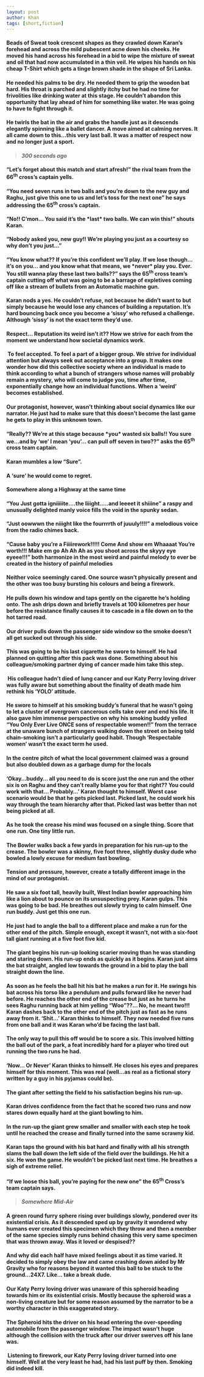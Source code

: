 ```yaml
---
layout: post
author: Khan
tags: [short,fiction]
---
```

<h4>Beads of Sweat took crescent shapes as they crawled down Karan&rsquo;s forehead and across the mild pubescent acne down his cheeks. He moved his hand across his forehead in a bid to wipe the mixture of sweat and oil that had now accumulated in a thin veil. He wipes his hands on his cheap T-Shirt which gets a tinge brown shade in the shape of Sri Lanka.</h4>
<h4>He needed his palms to be dry. He needed them to grip the wooden bat hard. His throat is parched and slightly itchy but he had no time for frivolities like drinking water at this stage. He couldn&rsquo;t abandon this opportunity that lay ahead of him for something like water. He was going to have to fight through it.</h4>
<h4>He twirls the bat in the air and grabs the handle just as it descends elegantly spinning like a ballet dancer. A move aimed at calming nerves. It all came down to this&hellip;this very last ball. It was a matter of respect now and no longer just a sport.</h4>
<blockquote>
<h4><em>300 seconds ago</em></h4>
</blockquote>
<h4>&ldquo;Let&rsquo;s forget about this match and start afresh!&rdquo; the rival team from the 66<sup>th</sup> cross&rsquo;s captain yells.</h4>
<h4>&ldquo;You need seven runs in two balls and you&rsquo;re down to the new guy and Raghu, just give this one to us and let&rsquo;s toss for the next one&rdquo; he says addressing the 65<sup>th</sup> cross&rsquo;s captain.</h4>
<h4>&ldquo;No!! C&rsquo;mon&hellip; You said it&rsquo;s the *last* two balls. We can win this!&rdquo; shouts Karan.</h4>
<h4>&ldquo;Nobody asked you, new guy!! We&rsquo;re playing you just as a courtesy so why don&rsquo;t you just&hellip;&rdquo;</h4>
<h4>&ldquo;You know what?? If you&rsquo;re this confident we&rsquo;ll play. If we lose though&hellip;it&rsquo;s on you&hellip; and you know what that means, we *never* play you. Ever. You still wanna play these last two balls??&rdquo; says the 65<sup>th</sup> cross team&rsquo;s captain cutting off what was going to be a barrage of expletives coming off like a stream of bullets from an Automatic machine gun.</h4>
<h4>Karan nods a yes. He couldn&rsquo;t refuse, not because he didn&rsquo;t want to but simply because he would lose any chances of building a reputation. It&rsquo;s hard bouncing back once you become a &lsquo;sissy&rsquo; who refused a challenge. Although &lsquo;sissy&rsquo; is not the exact term they&rsquo;d use.</h4>
<h4>Respect&hellip; Reputation its weird isn&rsquo;t it?? How we strive for each from the moment we understand how societal dynamics work.</h4>
<h4>&nbsp;To feel accepted. To feel a part of a bigger group. We strive for individual attention but always seek out acceptance into a group. It makes one wonder how did this collective society where an individual is made to think according to what a bunch of strangers whose names will probably remain a mystery, who will come to judge you, time after time, exponentially change how an individual functions. When a &lsquo;weird&rsquo; becomes established.</h4>
<h4>Our protagonist, however, wasn&rsquo;t thinking about social dynamics like our narrator. He just had to make sure that this doesn&rsquo;t become the last game he gets to play in this unknown town.&nbsp;</h4>
<h4>&ldquo;Really?? We&rsquo;re at this stage because *you* wasted six balls!! You sure we&hellip;and by &lsquo;we&rsquo; I mean &lsquo;you&rsquo;&hellip; can pull off seven in two??&rdquo; asks the 65<sup>th</sup> cross team captain.</h4>
<h4>Karan mumbles a low &ldquo;Sure&rdquo;.</h4>
<h4>A &lsquo;sure&rsquo; he would come to regret.</h4>
<h4>Somewhere along a Highway at the same time</h4>
<h4>&ldquo;You Just gotta igniiiiite&hellip;.the liiight&hellip;..and leeeet it shiiine&rdquo; a raspy and unusually delighted manly voice fills the void in the spunky sedan.</h4>
<h4>&ldquo;Just oowwwn the niiight like the fourrrrth of juuuly!!!!&rdquo; a melodious voice from the radio chimes back.</h4>
<h4>&ldquo;Cause baby you&rsquo;re a Fiiiirework!!!!! Come And show em Whaaaat You&rsquo;re worth!!! Make em go Ah Ah Ah as you shoot across the skyyy eye eyeee!!!&rdquo; both harmonize in the most weird and painful melody to ever be created in the history of painful melodies</h4>
<h4>Neither voice seemingly cared. One source wasn&rsquo;t physically present and the other was too busy bursting his colours and being a firework.</h4>
<h4>He pulls down his window and taps gently on the cigarette he&rsquo;s holding onto. The ash drips down and briefly travels at 100 kilometres per hour before the resistance finally causes it to cascade in a file down on to the hot tarred road.</h4>
<h4>Our driver pulls down the passenger side window so the smoke doesn&rsquo;t all get sucked out through his side.</h4>
<h4>This was going to be his last cigarette he swore to himself. He had planned on quitting after this pack was done. Something about his colleague/smoking partner dying of cancer made him take this step.</h4>
<h4>&nbsp;His colleague hadn&rsquo;t died of lung cancer and our Katy Perry loving driver was fully aware but something about the finality of death made him rethink his &lsquo;YOLO&rsquo; attitude.</h4>
<h4>He swore to himself at his smoking buddy&rsquo;s funeral that he wasn&rsquo;t going to let a cluster of overgrown cancerous cells take over and end his life. It also gave him immense perspective on why his smoking buddy yelled &ldquo;You Only Ever Live ONCE sons of respectable women!!&rdquo; from the terrace at the unaware bunch of strangers walking down the street on being told chain-smoking isn&rsquo;t a particularly good habit. Though &lsquo;Respectable women&rsquo; wasn&rsquo;t the exact term he used.</h4>
<h4>In the centre pitch of what the local government claimed was a ground but also doubled down as a garbage dump for the locals</h4>
<h4>&lsquo;Okay&hellip;buddy&hellip; all you need to do is score just the one run and the other six is on Raghu and they can&rsquo;t really blame you for that right?? You could work with that&hellip; Probably&hellip;&rsquo; Karan thought to himself. Worst case scenario would be that he gets picked last. Picked last, he could work his way through the team hierarchy after that. Picked last was better than not being picked at all.</h4>
<h4>As he took the crease his mind was focused on a single thing. Score that one run. One tiny little run.</h4>
<h4>The Bowler walks back a few yards in preparation for his run-up to the crease. The bowler was a skinny, five foot three, slightly dusky dude who bowled a lowly excuse for medium fast bowling.</h4>
<h4>Tension and pressure, however, create a totally different image in the mind of our protagonist.</h4>
<h4>He saw a six foot tall, heavily built, West Indian bowler approaching him like a lion about to pounce on its unsuspecting prey. Karan gulps. This was going to be bad. He breathes out slowly trying to calm himself. One run buddy. Just get this one run.</h4>
<h4>He just had to angle the ball to a different place and make a run for the other end of the pitch. Simple enough, except it wasn&rsquo;t, not with a six-foot tall giant running at a five foot five kid.</h4>
<h4>The giant begins his run-up looking scarier moving than he was standing and staring down. His run-up ends as quickly as it begins. Karan just aims the bat straight, angled low towards the ground in a bid to play the ball straight down the line.</h4>
<h4>As soon as he feels the ball hit his bat he makes a run for it. He swings his bat across his torso like a pendulum and pulls forward like he never had before. He reaches the other end of the crease but just as he turns he sees Raghu running back at him yelling &ldquo;Woo&rdquo;??... No, he meant two!!! Karan dashes back to the other end of the pitch just as fast as he runs away from it. &lsquo;Shit&hellip;&rsquo; Karan thinks to himself. They now needed five runs from one ball and it was Karan who&rsquo;d be facing the last ball.</h4>
<h4>The only way to pull this off would be to score a six. This involved hitting the ball out of the park, a feat incredibly hard for a player who tired out running the two runs he had.</h4>
<h4>&lsquo;Now&hellip; Or Never&rsquo; Karan thinks to himself. He closes his eyes and prepares himself for this moment. This was real (well&hellip;as real as a fictional story written by a guy in his pyjamas could be).</h4>
<h4>The giant after setting the field to his satisfaction begins his run-up.</h4>
<h4>Karan drives confidence from the fact that he scored two runs and now stares down equally hard at the giant bowling to him.</h4>
<h4>In the run-up the giant grew smaller and smaller with each step he took until he reached the crease and finally turned into the same scrawny kid.</h4>
<h4>Karan taps the ground with his bat hard and finally with all his strength slams the ball down the left side of the field over the buildings. He hit a six. He won the game. He wouldn&rsquo;t be picked last next time. He breathes a sigh of extreme relief.</h4>
<h4>&ldquo;If we loose this ball, you&rsquo;re paying for the new one&rdquo; the 65<sup>th</sup> Cross&rsquo;s team captain says.</h4>
<blockquote>
<h4><em>Somewhere Mid-Air</em></h4>
</blockquote>
<h4>A green round furry sphere rising over buildings slowly, pondered over its existential crisis. As it descended sped up by gravity it wondered why humans ever created this specimen which they throw and then a member of the same species simply runs behind chasing this very same specimen that was thrown away. Was it loved or despised??</h4>
<h4>And why did each half have mixed feelings about it as time varied. It decided to simply obey the law and came crashing down aided by Mr Gravity who for reasons beyond it wanted this ball to be stuck to the ground&hellip;24X7. Like&hellip; take a break dude.</h4>
<h4>Our Katy Perry loving driver was unaware of this spheroid heading towards him or its existential crisis. Mostly because the spheroid was a non-living creature but for some reason assumed by the narrator to be a worthy character in this exaggerated story.</h4>
<h4>The Spheroid hits the driver on his head entering the over-speeding automobile from the passenger window. The impact wasn&rsquo;t huge although the collision with the truck after our driver swerves off his lane was.</h4>
<h4>&nbsp;Listening to firework, our Katy Perry loving driver turned into one himself. Well at the very least he had, had his last puff by then. Smoking did indeed kill.</h4>